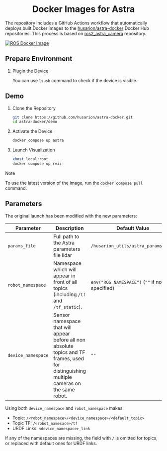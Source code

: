 <h1 align="center">
  Docker Images for Astra
</h1>

The repository includes a GitHub Actions workflow that automatically deploys built Docker images to the [husarion/astra-docker](https://hub.docker.com/r/husarion/astra) Docker Hub repositories. This process is based on [ros2_astra_camera](https://github.com/orbbec/ros2_astra_camera.git) repository.

[![ROS Docker Image](https://github.com/husarion/astra-docker/actions/workflows/ros-docker-image.yaml/badge.svg)](https://github.com/husarion/astra-docker/actions/workflows/ros-docker-image.yaml)

## Prepare Environment

1. Plugin the Device

   You can use `lsusb` command to check if the device is visible.

## Demo

1. Clone the Repository

   ```bash
   git clone https://github.com/husarion/astra-docker.git
   cd astra-docker/demo
   ```

2. Activate the Device

   ```bash
   docker compose up astra
   ```

3. Launch Visualization

   ```bash
   xhost local:root
   docker compose up rviz
   ```

> [!NOTE]
> To use the latest version of the image, run the `docker compose pull` command.

## Parameters

The original launch has been modified with the new parameters:

| **Parameter**   | **Description**                                                                                                                             | **Default Value**                              |
| ------------------ | ------------------------------------------------------------------------------------------------------------------------------------------- | ---------------------------------------------- |
| `params_file`      | Full path to the Astra parameters file lidar                                                                                                | `/husarion_utils/astra_params.yaml`            |
| `robot_namespace`  | Namespace which will appear in front of all topics (including `/tf` and `/tf_static`).                                                      | `env("ROS_NAMESPACE")` (`""` if not specified) |
| `device_namespace` | Sensor namespace that will appear before all non absolute topics and TF frames, used for distinguishing multiple cameras on the same robot. | `""`                                           |

Using both `device_namespace` and `robot_namespace` makes:

- Topic: `/<robot_namespace>/<device_namespace>/<default_topic>`
- Topic TF: `/<robot_namesace>/tf`
- URDF Links: `<device_namespace>_link`

If any of the namespaces are missing, the field with `/` is omitted for topics, or replaced with default ones for URDF links.
